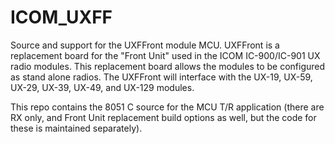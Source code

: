 # ICOM_UXFF
Source and support for the UXFFront module MCU.  UXFFront is a replacement board for the "Front Unit" used
in the ICOM IC-900/IC-901 UX radio modules.  This replacement board allows the modules to be configured as
stand alone radios.  The UXFFront will interface with the UX-19, UX-59, UX-29, UX-39, UX-49, and UX-129
modules.

This repo contains the 8051 C source for the MCU T/R application (there are RX only, and Front Unit
replacement build options as well, but the code for these is maintained separately).
